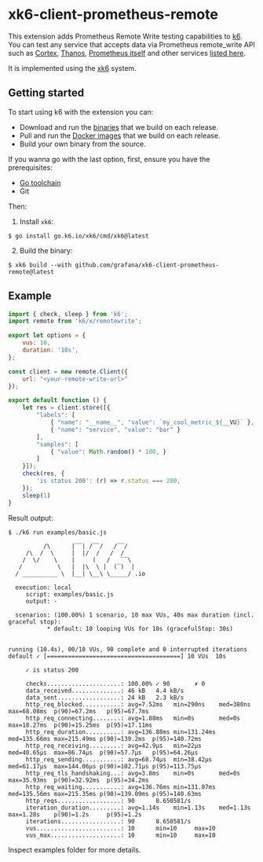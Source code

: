 # xk6-client-prometheus-remote

This extension adds Prometheus Remote Write testing capabilities to [k6](https://go.k6.io/k6). You can test any service that accepts data via Prometheus remote_write API such as [Cortex](https://github.com/cortexproject/cortex), [Thanos](https://github.com/improbable-eng/thanos), [Prometheus itself](https://prometheus.io/docs/prometheus/latest/feature_flags/#remote-write-receiver) and other services [listed here](https://prometheus.io/docs/operating/integrations/#remote-endpoints-and-storage).

It is implemented using the [xk6](https://k6.io/blog/extending-k6-with-xk6/) system.

## Getting started  

To start using k6 with the extension you can:
- Download and run the [binaries](https://github.com/grafana/xk6-client-prometheus-remote/releases) that we build on each release.
- Pull and run the [Docker images](https://github.com/grafana/xk6-client-prometheus-remote/pkgs/container/xk6-client-prometheus-remote) that we build on each release.
- Build your own binary from the source.

If you wanna go with the last option, first, ensure you have the prerequisites:

- [Go toolchain](https://go101.org/article/go-toolchain.html)
- Git

Then:

1. Install `xk6`:
  ```shell
  $ go install go.k6.io/xk6/cmd/xk6@latest
  ```

2. Build the binary:
  ```shell
  $ xk6 build --with github.com/grafana/xk6-client-prometheus-remote@latest
  ```

## Example

```javascript
import { check, sleep } from 'k6';
import remote from 'k6/x/remotewrite';

export let options = {
    vus: 10,
    duration: '10s',
};

const client = new remote.Client({
    url: "<your-remote-write-url>"
});

export default function () {
    let res = client.store([{
        "labels": [
            { "name": "__name__", "value": `my_cool_metric_${__VU}` },
            { "name": "service", "value": "bar" }
        ],
        "samples": [
            { "value": Math.random() * 100, }
        ]
    }]);
    check(res, {
        'is status 200': (r) => r.status === 200,
    });
    sleep(1)
}
```

Result output:

```
$ ./k6 run examples/basic.js

          /\      |‾‾| /‾‾/   /‾‾/   
     /\  /  \     |  |/  /   /  /    
    /  \/    \    |     (   /   ‾‾\  
   /          \   |  |\  \ |  (‾)  | 
  / __________ \  |__| \__\ \_____/ .io

  execution: local
     script: examples/basic.js
     output: -

  scenarios: (100.00%) 1 scenario, 10 max VUs, 40s max duration (incl. graceful stop):
           * default: 10 looping VUs for 10s (gracefulStop: 30s)


running (10.4s), 00/10 VUs, 90 complete and 0 interrupted iterations
default ✓ [======================================] 10 VUs  10s

     ✓ is status 200

     checks.....................: 100.00% ✓ 90       ✗ 0   
     data_received..............: 46 kB   4.4 kB/s
     data_sent..................: 24 kB   2.3 kB/s
     http_req_blocked...........: avg=7.52ms   min=290ns    med=380ns    max=68.08ms  p(90)=67.2ms   p(95)=67.7ms  
     http_req_connecting........: avg=1.88ms   min=0s       med=0s       max=18.27ms  p(90)=15.25ms  p(95)=17.11ms 
     http_req_duration..........: avg=136.88ms min=131.24ms med=135.66ms max=215.49ms p(90)=139.2ms  p(95)=140.72ms
     http_req_receiving.........: avg=42.9µs   min=22µs     med=40.65µs  max=86.74µs  p(90)=57.7µs   p(95)=64.26µs 
     http_req_sending...........: avg=68.74µs  min=38.42µs  med=61.17µs  max=144.06µs p(90)=102.71µs p(95)=113.75µs
     http_req_tls_handshaking...: avg=3.8ms    min=0s       med=0s       max=35.93ms  p(90)=32.92ms  p(95)=34.2ms  
     http_req_waiting...........: avg=136.76ms min=131.07ms med=135.56ms max=215.35ms p(90)=139.09ms p(95)=140.63ms
     http_reqs..................: 90      8.650581/s
     iteration_duration.........: avg=1.14s    min=1.13s    med=1.13s    max=1.28s    p(90)=1.2s     p(95)=1.2s    
     iterations.................: 90      8.650581/s
     vus........................: 10      min=10     max=10
     vus_max....................: 10      min=10     max=10
```
Inspect examples folder for more details.